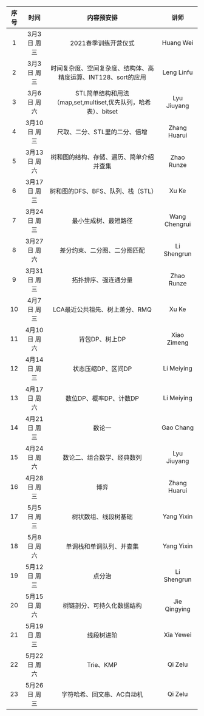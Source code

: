 |序号|时间|内容预安排|讲师|
|:--:|:--:|:--:|:--:|
|1|3月3日 周三| 2021春季训练开营仪式                                           |Huang Wei|
|2|3月3日 周三| 时间复杂度、空间复杂度、结构体、高精度运算、INT128、sort的应用 |Leng Linfu|
|3|3月6日 周六| STL简单结构和用法（map,set,multiset,优先队列，哈希表）、bitset |Lyu Jiuyang|
|4|3月10日 周三| 尺取、二分、STL里的二分、倍增                                  |Zhang Huarui|
|5|3月13日 周六| 树和图的结构、存储、遍历、简单介绍并查集                       |Zhao Runze|
|6|3月17日 周三| 树和图的DFS、BFS、队列、栈（STL）                              |Xu Ke|
|7|3月24日 周三| 最小生成树、最短路径                                           |Wang Chengrui|
|8|3月27日 周六| 差分约束、二分图、二分图匹配                                   |Li Shengrun|
|9|3月31日 周三| 拓扑排序、强连通分量                                           |Zhao Runze|
|10|4月7日 周三| LCA最近公共祖先、树上差分、RMQ                                 |Xu Ke|
|11|4月10日 周六| 背包DP、树上DP                                                 |Xiao Zimeng|
|12|4月14日 周三| 状态压缩DP、区间DP                                             |Li Meiying|
|13|4月17日 周六| 数位DP、概率DP、计数DP                                         |Li Meiying|
|14|4月21日 周三| 数论一                                                         |Gao Chang|
|15|4月24日 周六| 数论二、组合数学、经典数列                                     |Lyu Jiuyang|
|16|4月28日 周三| 博弈                                                           |Zhang Huarui|
|17|5月5日 周三| 树状数组、线段树基础                                           |Yang Yixin|
|18|5月8日 周六| 单调栈和单调队列、并查集                                       |Yang Yixin|
|19|5月12日 周三| 点分治                                                         |Li Shengrun|
|20|5月15日 周六| 树链剖分、可持久化数据结构                                     |Jie Qingying|
|21|5月19日 周三| 线段树进阶                                                     |Xia Yewei|
|22|5月22日 周六|Trie、KMP                                                      |Qi Zelu|
|23|5月26日 周三| 字符哈希、回文串、AC自动机                                     |Qi Zelu|
